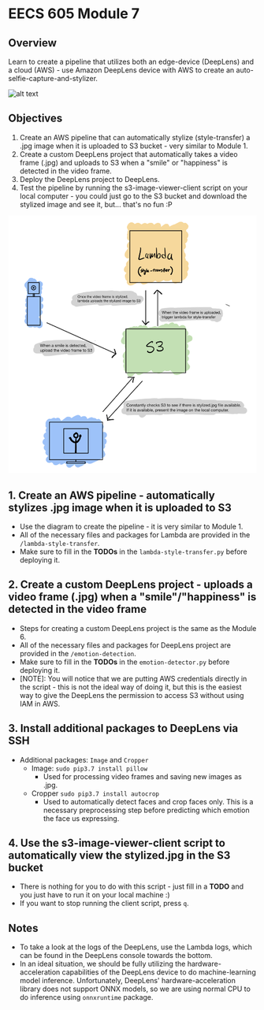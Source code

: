 # EECS 605 Module 7

## Overview
Learn to create a pipeline that utilizes both an edge-device (DeepLens) and a cloud (AWS) - use Amazon DeepLens device with AWS to create an auto-selfie-capture-and-stylizer.

![alt text](./instructions-image-assets/selfie-capture-and-stylizer-demo.png)

## Objectives
1. Create an AWS pipeline that can automatically stylize (style-transfer) a .jpg image when it is uploaded to S3 bucket - very similar to Module 1.
2. Create a custom DeepLens project that automatically takes a video frame (.jpg) and uploads to S3 when a "smile" or "happiness" is detected in the video frame.
3. Deploy the DeepLens project to DeepLens.
4. Test the pipeline by running the s3-image-viewer-client script on your local computer - you could just go to the S3 bucket and download the stylized image and see it, but... that's no fun :P

![alt text](./instructions-image-assets/module-7-overview.jpg)

## 1. Create an AWS pipeline - automatically stylizes .jpg image when it is uploaded to S3
* Use the diagram to create the pipeline - it is very similar to Module 1.
* All of the necessary files and packages for Lambda are provided in the `/lambda-style-transfer`.
* Make sure to fill in the **TODOs** in the `lambda-style-transfer.py` before deploying it.

## 2. Create a custom DeepLens project - uploads a video frame (.jpg) when a "smile"/"happiness" is detected in the video frame
* Steps for creating a custom DeepLens project is the same as the Module 6.
* All of the necessary files and packages for DeepLens project are provided in the `/emotion-detection`.
* Make sure to fill in the **TODOs** in the `emotion-detector.py` before deploying it.
* [NOTE]: You will notice that we are putting AWS credentials directly in the script - this is not the ideal way of doing it, but this is the easiest way to give the DeepLens the permission to access S3 without using IAM in AWS.

## 3. Install additional packages to DeepLens via SSH
* Additional packages: `Image` and `Cropper`
  - Image: `sudo pip3.7 install pillow`
    - Used for processing video frames and saving new images as .jpg.
  - Cropper `sudo pip3.7 install autocrop`
    - Used to automatically detect faces and crop faces only. This is a necessary preprocessing step before predicting which emotion the face us expressing.

## 4. Use the s3-image-viewer-client script to automatically view the stylized.jpg in the S3 bucket
* There is nothing for you to do with this script - just fill in a **TODO** and you just have to run it on your local machine :)
* If you want to stop running the client script, press `q`.

## Notes
* To take a look at the logs of the DeepLens, use the Lambda logs, which can be found in the DeepLens console towards the bottom.
* In an ideal situation, we should be fully utilizing the hardware-acceleration capabilities of the DeepLens device to do machine-learning model inference. Unfortunately, DeepLens' hardware-acceleration library does not support ONNX models, so we are using normal CPU to do inference using `onnxruntime` package.
